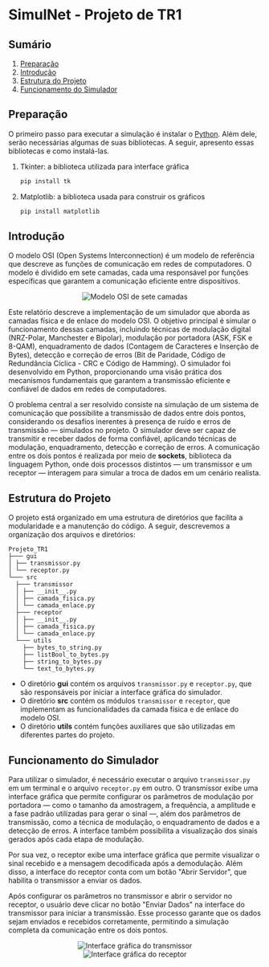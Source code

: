 # SimulNet - Projeto de TR1

## Sumário
1. [Preparação](#preparação)
2. [Introdução](#introdução)
3. [Estrutura do Projeto](#estrutura-do-projeto)
4. [Funcionamento do Simulador](#funcionamento-do-simulador)

## Preparação
O primeiro passo para executar a simulação é instalar o [Python](https://www.python.org/). Além dele, serão necessárias algumas de suas bibliotecas. A seguir, apresento essas bibliotecas e como instalá-las.

1. Tkinter: a biblioteca utilizada para interface gráfica

    ```sh
    pip install tk
    ```
2. Matplotlib: a biblioteca usada para construir os gráficos

    ```sh
    pip install matplotlib
    ```

## Introdução

O modelo OSI (Open Systems Interconnection) é um modelo de referência que descreve as funções de comunicação em redes de computadores. O modelo é dividido em sete camadas, cada uma responsável por funções específicas que garantem a comunicação eficiente entre dispositivos.

<div align="center">
  <img src="Relatório/image/Modelo_Osi.png" alt="Modelo OSI de sete camadas">
</div>

Este relatório descreve a implementação de um simulador que aborda as camadas física e de enlace do modelo OSI. O objetivo principal é simular o funcionamento dessas camadas, incluindo técnicas de modulação digital (NRZ-Polar, Manchester e Bipolar), modulação por portadora (ASK, FSK e 8-QAM), enquadramento de dados (Contagem de Caracteres e Inserção de Bytes), detecção e correção de erros (Bit de Paridade, Código de Redundância Cíclica - CRC e Código de Hamming). O simulador foi desenvolvido em Python, proporcionando uma visão prática dos mecanismos fundamentais que garantem a transmissão eficiente e confiável de dados em redes de computadores.

O problema central a ser resolvido consiste na simulação de um sistema de comunicação que possibilite a transmissão de dados entre dois pontos, considerando os desafios inerentes à presença de ruído e erros de transmissão — simulados no projeto. O simulador deve ser capaz de transmitir e receber dados de forma confiável, aplicando técnicas de modulação, enquadramento, detecção e correção de erros. A comunicação entre os dois pontos é realizada por meio de **sockets**, biblioteca da linguagem Python, onde dois processos distintos — um transmissor e um receptor — interagem para simular a troca de dados em um cenário realista.

## Estrutura do Projeto

O projeto está organizado em uma estrutura de diretórios que facilita a modularidade e a manutenção do código. A seguir, descrevemos a organização dos arquivos e diretórios:
```plaintext
Projeto_TR1
├─── gui
│ ├── transmissor.py
│ └── receptor.py
└─── src
  ├─── transmissor
  │ ├── __init__.py
  │ ├── camada_fisica.py
  │ └── camada_enlace.py
  ├─── receptor
  │ ├── __init__.py
  │ ├── camada_fisica.py
  │ └── camada_enlace.py
  └─── utils
    ├── bytes_to_string.py
    ├── listBool_to_bytes.py
    ├── string_to_bytes.py
    └── text_to_bytes.py
```


- O diretório **gui** contém os arquivos `transmissor.py` e `receptor.py`, que são responsáveis por iniciar a interface gráfica do simulador.
- O diretório **src** contém os módulos `transmissor` e `receptor`, que implementam as funcionalidades da camada física e de enlace do modelo OSI.
- O diretório **utils** contém funções auxiliares que são utilizadas em diferentes partes do projeto.

## Funcionamento do Simulador

Para utilizar o simulador, é necessário executar o arquivo `transmissor.py` em um terminal e o arquivo `receptor.py` em outro. O transmissor exibe uma interface gráfica que permite configurar os parâmetros de modulação por portadora — como o tamanho da amostragem, a frequência, a amplitude e a fase padrão utilizadas para gerar o sinal —, além dos parâmetros de transmissão, como a técnica de modulação, o enquadramento de dados e a detecção de erros. A interface também possibilita a visualização dos sinais gerados após cada etapa de modulação.

Por sua vez, o receptor exibe uma interface gráfica que permite visualizar o sinal recebido e a mensagem decodificada após a demodulação. Além disso, a interface do receptor conta com um botão "Abrir Servidor", que habilita o transmissor a enviar os dados.

Após configurar os parâmetros no transmissor e abrir o servidor no receptor, o usuário deve clicar no botão "Enviar Dados" na interface do transmissor para iniciar a transmissão. Esse processo garante que os dados sejam enviados e recebidos corretamente, permitindo a simulação completa da comunicação entre os dois pontos.

<div align="center">
  <img src="Relatório/image/interface_transmissor.png" alt="Interface gráfica do transmissor">
</div>

<div align="center">
  <img src="Relatório/image/interface_receptor.png" alt="Interface gráfica do receptor">
</div>